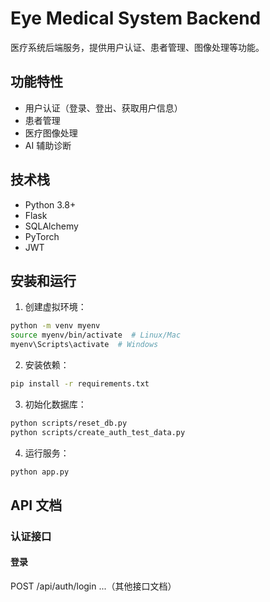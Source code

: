 # Eye Medical System Backend

医疗系统后端服务，提供用户认证、患者管理、图像处理等功能。

## 功能特性

- 用户认证（登录、登出、获取用户信息）
- 患者管理
- 医疗图像处理
- AI 辅助诊断

## 技术栈

- Python 3.8+
- Flask
- SQLAlchemy
- PyTorch
- JWT

## 安装和运行

1. 创建虚拟环境：
```bash
python -m venv myenv
source myenv/bin/activate  # Linux/Mac
myenv\Scripts\activate  # Windows
```

2. 安装依赖：
```bash
pip install -r requirements.txt
```

3. 初始化数据库：
```bash
python scripts/reset_db.py
python scripts/create_auth_test_data.py
```

4. 运行服务：
```bash
python app.py
```

## API 文档

### 认证接口

#### 登录
POST /api/auth/login
...（其他接口文档）
